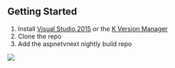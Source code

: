 ## Getting Started

1. Install [Visual Studio 2015](http://www.asp.net/vnext) or the [K Version Manager](https://github.com/aspnet/home#getting-started)
2. Clone the repo
3. Add the aspnetvnext nightly build repo

![](http://i.imgur.com/Op6gqRT.png)